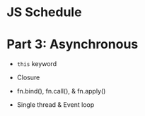 # JS Schedule
# Part 3: Asynchronous

- `this` keyword

- Closure

- fn.bind(), fn.call(), & fn.apply()

- Single thread & Event loop
